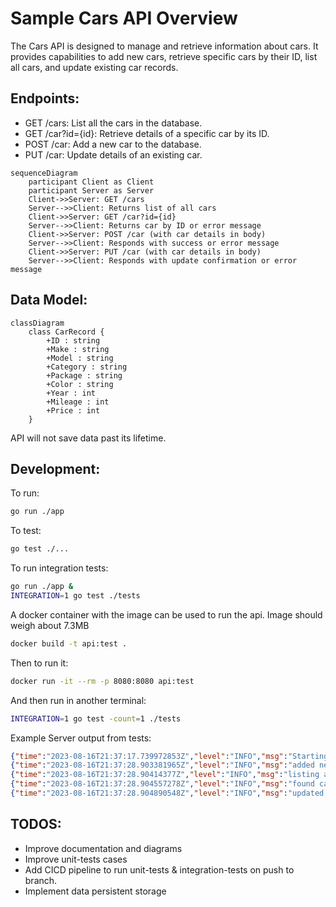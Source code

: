 # Sample Cars API Overview

The Cars API is designed to manage and retrieve information about cars. It provides capabilities to add new cars, retrieve specific cars by their ID, list all cars, and update existing car records.

## Endpoints:

* GET /cars: List all the cars in the database.
* GET /car?id={id}: Retrieve details of a specific car by its ID.
* POST /car: Add a new car to the database.
* PUT /car: Update details of an existing car.

```mermaid
sequenceDiagram
    participant Client as Client
    participant Server as Server
    Client->>Server: GET /cars
    Server-->>Client: Returns list of all cars
    Client->>Server: GET /car?id={id}
    Server-->>Client: Returns car by ID or error message
    Client->>Server: POST /car (with car details in body)
    Server-->>Client: Responds with success or error message
    Client->>Server: PUT /car (with car details in body)
    Server-->>Client: Responds with update confirmation or error message
```

## Data Model:

```mermaid
classDiagram
    class CarRecord {
        +ID : string
        +Make : string
        +Model : string
        +Category : string
        +Package : string
        +Color : string
        +Year : int
        +Mileage : int
        +Price : int
    }
```

API will not save data past its lifetime.

## Development:

To run:

```bash
go run ./app
```

To test:

```bash
go test ./...
```

To run integration tests:

```bash
go run ./app &
INTEGRATION=1 go test ./tests

```

A docker container with the image can be used to run the api. Image should weigh about 7.3MB

```bash
docker build -t api:test .
```

Then to run it:

```bash
docker run -it --rm -p 8080:8080 api:test
```

And then run in another terminal:

```bash
INTEGRATION=1 go test -count=1 ./tests
```

Example Server output from tests:

```json
{"time":"2023-08-16T21:37:17.739972853Z","level":"INFO","msg":"Starting server","Address":":8080"}
{"time":"2023-08-16T21:37:28.903381965Z","level":"INFO","msg":"added new car with id: 'test-car-1'"}
{"time":"2023-08-16T21:37:28.90414377Z","level":"INFO","msg":"listing all 1 cars"}
{"time":"2023-08-16T21:37:28.904557278Z","level":"INFO","msg":"found car with id: 'test-car-1'"}
{"time":"2023-08-16T21:37:28.904890548Z","level":"INFO","msg":"updated car with id: 'test-car-1'"}
```

## TODOS:

- Improve documentation and diagrams
- Improve unit-tests cases
- Add CICD pipeline to run unit-tests & integration-tests on push to branch.
- Implement data persistent storage